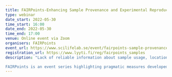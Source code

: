 ```yaml
---
title: FAIRPoints-Enhancing Sample Provenance and Experimental Reproducibility
type: webinar
date_start: 2022-05-30
time_start: 16:00
date_end: 2022-05-30
time_end: 17:00
venue: Online event via Zoom
organisers: FAIRPoints
event_url: https://www.scilifelab.se/event/fairpoints-sample-provenance
registration_url: https://www.lyyti.fi/reg/fairpoints_samples
description: "Lack of reliable information about sample usage, location, provenance, metadata and experimental use is a core barrier to experimental reproducibility and general FAIRification of data. This presentation will describe how these issues are being addressed in the design and development of a sample management module within the RSpace electronic lab notebook, focusing on three specific challenges: (1) Incorporating sample data into experimental documentation; (2) Associating PIDS like IGSNs and RRIDS into sample metadata; and (3) Export of sample metadata in required formats to different domain repositories and databases.

FAIRPoints is an event series highlighting pragmatic measures developed by the community towards the implementation of the FAIR (Findable, Accessible, Interoperable, Reusable) data principles, in collaboration with GoFAIR US, SDSC, AGU, and SciLifeLab Data Centre."
---
```

